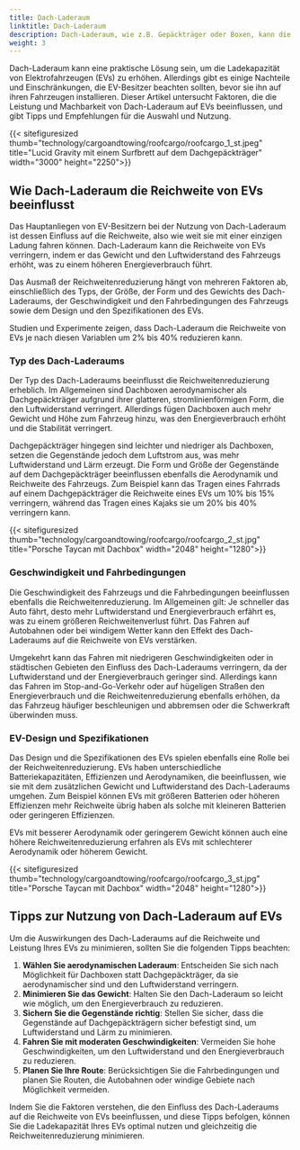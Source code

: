 ```yaml
---
title: Dach-Laderaum
linktitle: Dach-Laderaum
description: Dach-Laderaum, wie z.B. Gepäckträger oder Boxen, kann die Ladekapazität von Elektrofahrzeugen (EVs) erhöhen und hilft, sperrige, schwere oder unregelmäßig geformte Gegenstände wie Skier, Fahrräder, Kajaks oder Zelte zu transportieren.
weight: 3
---
```

<!-- markdownlint-disable MD033 -->

Dach-Laderaum kann eine praktische Lösung sein, um die Ladekapazität von Elektrofahrzeugen (EVs) zu erhöhen. Allerdings gibt es einige Nachteile und Einschränkungen, die EV-Besitzer beachten sollten, bevor sie ihn auf ihren Fahrzeugen installieren. Dieser Artikel untersucht Faktoren, die die Leistung und Machbarkeit von Dach-Laderaum auf EVs beeinflussen, und gibt Tipps und Empfehlungen für die Auswahl und Nutzung.

{{< sitefiguresized thumb="technology/cargoandtowing/roofcargo/roofcargo_1_st.jpeg" title="Lucid Gravity mit einem Surfbrett auf dem Dachgepäckträger" width="3000" height="2250">}}

## Wie Dach-Laderaum die Reichweite von EVs beeinflusst

Das Hauptanliegen von EV-Besitzern bei der Nutzung von Dach-Laderaum ist dessen Einfluss auf die Reichweite, also wie weit sie mit einer einzigen Ladung fahren können. Dach-Laderaum kann die Reichweite von EVs verringern, indem er das Gewicht und den Luftwiderstand des Fahrzeugs erhöht, was zu einem höheren Energieverbrauch führt.

Das Ausmaß der Reichweitenreduzierung hängt von mehreren Faktoren ab, einschließlich des Typs, der Größe, der Form und des Gewichts des Dach-Laderaums, der Geschwindigkeit und den Fahrbedingungen des Fahrzeugs sowie dem Design und den Spezifikationen des EVs.

Studien und Experimente zeigen, dass Dach-Laderaum die Reichweite von EVs je nach diesen Variablen um 2% bis 40% reduzieren kann.

### Typ des Dach-Laderaums

Der Typ des Dach-Laderaums beeinflusst die Reichweitenreduzierung erheblich. Im Allgemeinen sind Dachboxen aerodynamischer als Dachgepäckträger aufgrund ihrer glatteren, stromlinienförmigen Form, die den Luftwiderstand verringert. Allerdings fügen Dachboxen auch mehr Gewicht und Höhe zum Fahrzeug hinzu, was den Energieverbrauch erhöht und die Stabilität verringert.

Dachgepäckträger hingegen sind leichter und niedriger als Dachboxen, setzen die Gegenstände jedoch dem Luftstrom aus, was mehr Luftwiderstand und Lärm erzeugt. Die Form und Größe der Gegenstände auf dem Dachgepäckträger beeinflussen ebenfalls die Aerodynamik und Reichweite des Fahrzeugs. Zum Beispiel kann das Tragen eines Fahrrads auf einem Dachgepäckträger die Reichweite eines EVs um 10% bis 15% verringern, während das Tragen eines Kajaks sie um 20% bis 40% verringern kann.

{{< sitefiguresized thumb="technology/cargoandtowing/roofcargo/roofcargo_2_st.jpg" title="Porsche Taycan mit Dachbox" width="2048" height="1280">}}

### Geschwindigkeit und Fahrbedingungen

Die Geschwindigkeit des Fahrzeugs und die Fahrbedingungen beeinflussen ebenfalls die Reichweitenreduzierung. Im Allgemeinen gilt: Je schneller das Auto fährt, desto mehr Luftwiderstand und Energieverbrauch erfährt es, was zu einem größeren Reichweitenverlust führt. Das Fahren auf Autobahnen oder bei windigem Wetter kann den Effekt des Dach-Laderaums auf die Reichweite von EVs verstärken.

Umgekehrt kann das Fahren mit niedrigeren Geschwindigkeiten oder in städtischen Gebieten den Einfluss des Dach-Laderaums verringern, da der Luftwiderstand und der Energieverbrauch geringer sind. Allerdings kann das Fahren im Stop-and-Go-Verkehr oder auf hügeligen Straßen den Energieverbrauch und die Reichweitenreduzierung ebenfalls erhöhen, da das Fahrzeug häufiger beschleunigen und abbremsen oder die Schwerkraft überwinden muss.

### EV-Design und Spezifikationen

Das Design und die Spezifikationen des EVs spielen ebenfalls eine Rolle bei der Reichweitenreduzierung. EVs haben unterschiedliche Batteriekapazitäten, Effizienzen und Aerodynamiken, die beeinflussen, wie sie mit dem zusätzlichen Gewicht und Luftwiderstand des Dach-Laderaums umgehen. Zum Beispiel können EVs mit größeren Batterien oder höheren Effizienzen mehr Reichweite übrig haben als solche mit kleineren Batterien oder geringeren Effizienzen.

EVs mit besserer Aerodynamik oder geringerem Gewicht können auch eine höhere Reichweitenreduzierung erfahren als EVs mit schlechterer Aerodynamik oder höherem Gewicht.

{{< sitefiguresized thumb="technology/cargoandtowing/roofcargo/roofcargo_3_st.jpg" title="Porsche Taycan mit Dachbox" width="2048" height="1280">}}

## Tipps zur Nutzung von Dach-Laderaum auf EVs

Um die Auswirkungen des Dach-Laderaums auf die Reichweite und Leistung Ihres EVs zu minimieren, sollten Sie die folgenden Tipps beachten:

1. **Wählen Sie aerodynamischen Laderaum**: Entscheiden Sie sich nach Möglichkeit für Dachboxen statt Dachgepäckträger, da sie aerodynamischer sind und den Luftwiderstand verringern.
2. **Minimieren Sie das Gewicht**: Halten Sie den Dach-Laderaum so leicht wie möglich, um den Energieverbrauch zu reduzieren.
3. **Sichern Sie die Gegenstände richtig**: Stellen Sie sicher, dass die Gegenstände auf Dachgepäckträgern sicher befestigt sind, um Luftwiderstand und Lärm zu minimieren.
4. **Fahren Sie mit moderaten Geschwindigkeiten**: Vermeiden Sie hohe Geschwindigkeiten, um den Luftwiderstand und den Energieverbrauch zu reduzieren.
5. **Planen Sie Ihre Route**: Berücksichtigen Sie die Fahrbedingungen und planen Sie Routen, die Autobahnen oder windige Gebiete nach Möglichkeit vermeiden.

Indem Sie die Faktoren verstehen, die den Einfluss des Dach-Laderaums auf die Reichweite von EVs beeinflussen, und diese Tipps befolgen, können Sie die Ladekapazität Ihres EVs optimal nutzen und gleichzeitig die Reichweitenreduzierung minimieren.
